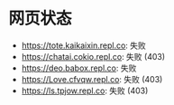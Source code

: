 # 网页状态
- https://tote.kaikaixin.repl.co: 失败
- https://chatai.cokio.repl.co: 失败 (403)
- https://deo.babox.repl.co: 失败
- https://Love.cfvqw.repl.co: 失败 (403)
- https://ls.tpjow.repl.co: 失败 (403)
